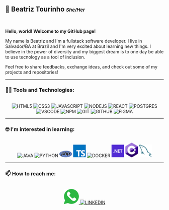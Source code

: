 <h2>🌈 Beatriz Tourinho <span style="font-size:15px; font-style:italic">  She/Her</span></h2>  
<br>



**Hello, world! Welcome to my GitHub page!**

My name is Beatriz and I'm a fullstack software developer. I live in Salvador/BA at Brazil and I'm very excited about learning new things. I believe in the power of diversity and my biggest dream is to one day be able to use tecnology as a tool of inclusion.

Feel free to share feedbacks, exchange ideas, and check out some of my projects and repositories!

<hr>

### 👨‍💻 Tools and Technologies:
<br>
<section align='center'>
  <img src="https://cdn.jsdelivr.net/gh/devicons/devicon/icons/html5/html5-original.svg" title='HTML5' width='40px'/>
  <img src="https://cdn.jsdelivr.net/gh/devicons/devicon/icons/css3/css3-original.svg" title='CSS3' width='40px'/>
  <img src="https://cdn.jsdelivr.net/gh/devicons/devicon/icons/javascript/javascript-original.svg" title='JAVASCRIPT' width='40px'/>
  <img src="https://cdn.jsdelivr.net/gh/devicons/devicon/icons/nodejs/nodejs-plain.svg" title='NODEJS' width='40px'/>
  <img src="https://cdn.jsdelivr.net/gh/devicons/devicon/icons/react/react-original.svg" title='REACT' width='40px'/>
  <img src="https://cdn.jsdelivr.net/gh/devicons/devicon/icons/postgresql/postgresql-original.svg" title='POSTGRES' width='40px'/>
  <img src="https://cdn.jsdelivr.net/gh/devicons/devicon/icons/vscode/vscode-original.svg" title='VSCODE' width='35px' />
  <img src="https://cdn.jsdelivr.net/gh/devicons/devicon/icons/npm/npm-original-wordmark.svg" title='NPM' width='40px' />
  <img src="https://cdn.jsdelivr.net/gh/devicons/devicon/icons/git/git-original.svg" title='GIT' width='40px' />
  <img src="https://cdn.jsdelivr.net/gh/devicons/devicon/icons/github/github-original.svg" title='GITHUB' width='40px' />
  <img src="https://cdn.jsdelivr.net/gh/devicons/devicon/icons/figma/figma-original.svg" title='FIGMA' width='40px' />
</section>

<hr>

### 🤓 I'm interested in learning:
<br> 
<section align='center'>
  <img src="https://cdn.jsdelivr.net/gh/devicons/devicon/icons/java/java-original.svg" title='JAVA' width='40px'/>
  <img src="https://cdn.jsdelivr.net/gh/devicons/devicon/icons/python/python-original.svg" title='PYTHON' width='40px'/>
  <img src="./icons/php.png" title='PHP' width='40px' />
  <img src="./icons/typescript.png" title='TYPESCRIPT' width='40px' />
  <img src="https://cdn.jsdelivr.net/gh/devicons/devicon/icons/docker/docker-original.svg" title='DOCKER' width='40px' />
  <img src="./icons/dotnet.png" title='DOTNET' width='40px' />
  <img src="./icons/csharp.png" title='VUEJS' width='40px' /> 
  <img src="./icons/mysql.png" title='VUEJS' width='40px' /> 
</section>

<hr>

### 📫 How to reach me:
<br>
<section align='center'>
  <a href = "https://wa.me/5571991081422">
    <img  src="./icons/whatsapp.png" target='_blank' title='WHATSAPP' width='48px'>
  </a>
  <a href="https://www.linkedin.com/in/beatriz-tourinho" target="_blank">
    <img src="https://cdn.jsdelivr.net/gh/devicons/devicon/icons/linkedin/linkedin-original.svg" target='_blank' title='LINKEDIN'  width='48px'/>
  </a> 
</section>
